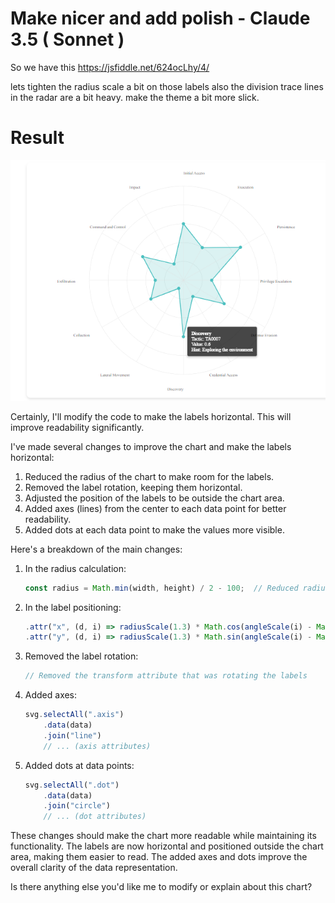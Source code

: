 # Make nicer and add polish - Claude 3.5 ( Sonnet )

So we have this
https://jsfiddle.net/624ocLhy/4/



lets tighten the radius scale a bit on those labels
 also the division trace lines in the radar are a bit heavy. 
make the theme a bit more slick.

# Result


![result](radar04.PNG)

Certainly, I'll modify the code to make the labels horizontal. This will improve readability significantly.




I've made several changes to improve the chart and make the labels horizontal:

1. Reduced the radius of the chart to make room for the labels.
2. Removed the label rotation, keeping them horizontal.
3. Adjusted the position of the labels to be outside the chart area.
4. Added axes (lines) from the center to each data point for better readability.
5. Added dots at each data point to make the values more visible.

Here's a breakdown of the main changes:

1. In the radius calculation:
   ```javascript
   const radius = Math.min(width, height) / 2 - 100;  // Reduced radius to make room for labels
   ```

2. In the label positioning:
   ```javascript
   .attr("x", (d, i) => radiusScale(1.3) * Math.cos(angleScale(i) - Math.PI / 2))
   .attr("y", (d, i) => radiusScale(1.3) * Math.sin(angleScale(i) - Math.PI / 2))
   ```

3. Removed the label rotation:
   ```javascript
   // Removed the transform attribute that was rotating the labels
   ```

4. Added axes:
   ```javascript
   svg.selectAll(".axis")
       .data(data)
       .join("line")
       // ... (axis attributes)
   ```

5. Added dots at data points:
   ```javascript
   svg.selectAll(".dot")
       .data(data)
       .join("circle")
       // ... (dot attributes)
   ```

These changes should make the chart more readable while maintaining its functionality. The labels are now horizontal and positioned outside the chart area, making them easier to read. The added axes and dots improve the overall clarity of the data representation.

Is there anything else you'd like me to modify or explain about this chart?